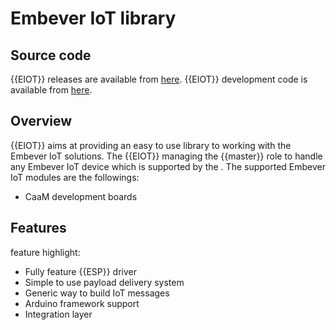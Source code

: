 # Embever IoT library

<!-- ## Documentation

The latest online documentation is always available from
[here](https://embever.com).

{{EIOT}} documentation can be locally build with Sphinx, to see more
instructions, following
[this](https://www.sphinx-doc.org/en/master/usage/installation.html)
link. -->

## Source code

{{EIOT}} releases are available from
[here](https://gitlab.com/embever-public/embever-iot-library).
{{EIOT}} development code is available from
[here](https://gitlab.com/embever-public/embever-iot-library).

## Overview

{{EIOT}} aims at providing an easy to use library to working with the Embever IoT
solutions. The {{EIOT}} managing the {{master}} role to handle any Embever IoT device which
is supported by the . The supported Embever IoT modules are the
followings:

-   CaaM development boards

## Features

feature highlight:

-   Fully feature {{ESP}} driver
-   Simple to use payload delivery system
-   Generic way to build IoT messages
-   Arduino framework support
-   Integration layer

